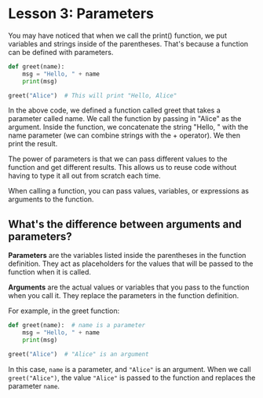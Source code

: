 # Lesson 3: Parameters

You may have noticed that when we call the print() function, we put variables and strings inside of the parentheses. That's because a function can be defined with parameters.

```python
def greet(name):
    msg = "Hello, " + name
    print(msg)

greet("Alice")  # This will print "Hello, Alice"

```    
In the above code, we defined a function called greet that takes a parameter called name. We call the function by passing in "Alice" as the argument. Inside the function, we concatenate the string "Hello, " with the name parameter (we can combine strings with the + operator). We then print the result.

The power of parameters is that we can pass different values to the function and get different results. This allows us to reuse code without having to type it all out from scratch each time.

When calling a function, you can pass values, variables, or expressions as arguments to the function.

## What's the difference between arguments and parameters?

**Parameters** are the variables listed inside the parentheses in the function definition. They act as placeholders for the values that will be passed to the function when it is called.

**Arguments** are the actual values or variables that you pass to the function when you call it. They replace the parameters in the function definition.

For example, in the greet function:

```python
def greet(name):  # name is a parameter
    msg = "Hello, " + name
    print(msg)

greet("Alice")  # "Alice" is an argument
```

In this case, `name` is a parameter, and `"Alice"` is an argument. When we call `greet("Alice")`, the value `"Alice"` is passed to the function and replaces the parameter `name`.
